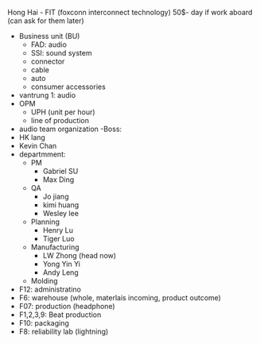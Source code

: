 Hong Hai - FIT (foxconn interconnect technology)
50$- day if work aboard (can ask for them later)
- Business unit (BU)
	- FAD: audio
	- SSI: sound system
	- connector
	- cable
	- auto
	- consumer accessories
- vantrung 1: audio
- OPM
	- UPH (unit per hour)
	- line of production
- audio team organization
-Boss:
- HK lang 
- Kevin Chan
- departmment:
	- PM
		- Gabriel SU
		- Max Ding
	- QA
		- Jo jiang
		- kimi huang
		- Wesley lee
	- Planning
		- Henry Lu
		- Tiger Luo
	- Manufacturing
		- LW Zhong (head now)
		- Yong Yin Yi
		- Andy Leng
	- Molding 
- F12: administratino
- F6: warehouse (whole, materlais incoming, product outcome)
- F07: production (headphone)
- F1,2,3,9: Beat production
- F10: packaging
- F8: reliability lab (lightning)